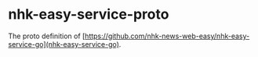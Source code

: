 # nhk-easy-service-proto
The proto definition of [https://github.com/nhk-news-web-easy/nhk-easy-service-go](nhk-easy-service-go).
